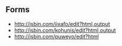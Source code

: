 ## Forms

* http://jsbin.com/jixafo/edit?html,output
* http://jsbin.com/kohunis/edit?html,output
* http://jsbin.com/puweyo/edit?html


